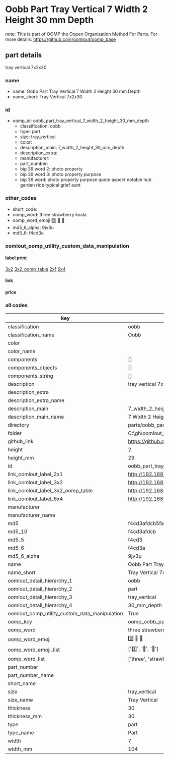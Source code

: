 # Oobb Part Tray Vertical 7 Width 2 Height 30 mm Depth  

note: This is part of OOMP the Oopen Organization Method For Parts. For more details: https://github.com/oomlout/oomp_base

##  part details
  



tray vertical 7x2x30



### name
* name: Oobb Part Tray Vertical 7 Width 2 Height 30 mm Depth
* name_short: Tray Vertical 7x2x30 
### id
* oomp_id: oobb_part_tray_vertical_7_width_2_height_30_mm_depth
  * classification: oobb
  * type: part
  * size: tray_vertical
  * color: 
  * description_main: 7_width_2_height_30_mm_depth
  * description_extra: 
  * manufacturer: 
  * part_number: 
  * bip 39 word 2: photo property
  * bip 39 word 3: photo property purpose
  * bip 39 word: photo property purpose quote aspect notable hub garden ride typical grief aunt

### other_codes
* short_code: 
* oomp_word: three strawberry koala
* oomp_word_emoji :three: :strawberry: :koala:
* md5_6_alpha: 9jv3u
* md5_6: f4cd3a






### oomlout_oomp_utility_custom_data_manipulation
#### label print
[3x2](http://192.168.1.245:1112/?label=oomp%209jv3u)
[3x2_oomp_table](http://192.168.1.108:1112/?label=oomp%209jv3u)
[2x1](http://192.168.1.242:1112/?label=oomp%209jv3u)
[6x4](http://192.168.1.55:1112/?label=oomp%209jv3u)    

#### link

                              

#### price







### all codes 
| key | value |  
| --- | --- |  
| classification | oobb |  
| classification_name | Oobb |  
| color |  |  
| color_name |  |  
| components | [] |  
| components_objects | [] |  
| components_string | [] |  
| description | tray vertical 7x2x30 |  
| description_extra |  |  
| description_extra_name |  |  
| description_main | 7_width_2_height_30_mm_depth |  
| description_main_name | 7 Width 2 Height 30 mm Depth |  
| directory | parts/oobb_part_tray_vertical_7_width_2_height_30_mm_depth |  
| folder | C:\gh\oomlout_oobb_version_4_generated_parts\parts\oobb_part_tray_vertical_7_width_2_height_30_mm_depth |  
| github_link | https://github.com/oomlout/oomlout_oomp_part_src/tree/main/parts/oobb_part_tray_vertical_7_width_2_height_30_mm_depth |  
| height | 2 |  
| height_mm | 29 |  
| id | oobb_part_tray_vertical_7_width_2_height_30_mm_depth |  
| link_oomlout_label_2x1 | http://192.168.1.242:1112/?label=oomp%209jv3u |  
| link_oomlout_label_3x2 | http://192.168.1.245:1112/?label=oomp%209jv3u |  
| link_oomlout_label_3x2_oomp_table | http://192.168.1.108:1112/?label=oomp%209jv3u |  
| link_oomlout_label_6x4 | http://192.168.1.55:1112/?label=oomp%209jv3u |  
| manufacturer |  |  
| manufacturer_name |  |  
| md5 | f4cd3afdcb5fadd25a06bb015ceb1d1d |  
| md5_10 | f4cd3afdcb |  
| md5_5 | f4cd3 |  
| md5_6 | f4cd3a |  
| md5_6_alpha | 9jv3u |  
| name | Oobb Part Tray Vertical 7 Width 2 Height 30 mm Depth |  
| name_short | Tray Vertical 7x2x30  |  
| oomlout_detail_hierarchy_1 | oobb |  
| oomlout_detail_hierarchy_2 | part |  
| oomlout_detail_hierarchy_3 | tray_vertical |  
| oomlout_detail_hierarchy_4 | 30_mm_depth |  
| oomlout_oomp_utility_custom_data_manipulation | True |  
| oomp_key | oomp_oobb_part_tray_vertical_7_width_2_height_30_mm_depth |  
| oomp_word | three strawberry koala |  
| oomp_word_emoji | :three: :strawberry: :koala: |  
| oomp_word_emoji_list | [':three:', ':strawberry:', ':koala:'] |  
| oomp_word_list | ['three', 'strawberry', 'koala'] |  
| part_number |  |  
| part_number_name |  |  
| short_name |  |  
| size | tray_vertical |  
| size_name | Tray Vertical |  
| thickness | 30 |  
| thickness_mm | 30 |  
| type | part |  
| type_name | Part |  
| width | 7 |  
| width_mm | 104 |  
